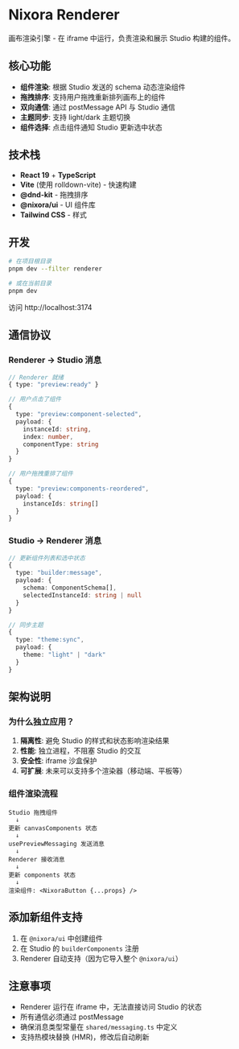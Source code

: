 # Nixora Renderer

画布渲染引擎 - 在 iframe 中运行，负责渲染和展示 Studio 构建的组件。

## 核心功能

- **组件渲染**: 根据 Studio 发送的 schema 动态渲染组件
- **拖拽排序**: 支持用户拖拽重新排列画布上的组件
- **双向通信**: 通过 postMessage API 与 Studio 通信
- **主题同步**: 支持 light/dark 主题切换
- **组件选择**: 点击组件通知 Studio 更新选中状态

## 技术栈

- **React 19** + **TypeScript**
- **Vite** (使用 rolldown-vite) - 快速构建
- **@dnd-kit** - 拖拽排序
- **@nixora/ui** - UI 组件库
- **Tailwind CSS** - 样式

## 开发

```bash
# 在项目根目录
pnpm dev --filter renderer

# 或在当前目录
pnpm dev
```

访问 http://localhost:3174

## 通信协议

### Renderer → Studio 消息

```typescript
// Renderer 就绪
{ type: "preview:ready" }

// 用户点击了组件
{
  type: "preview:component-selected",
  payload: {
    instanceId: string,
    index: number,
    componentType: string
  }
}

// 用户拖拽重排了组件
{
  type: "preview:components-reordered",
  payload: {
    instanceIds: string[]
  }
}
```

### Studio → Renderer 消息

```typescript
// 更新组件列表和选中状态
{
  type: "builder:message",
  payload: {
    schema: ComponentSchema[],
    selectedInstanceId: string | null
  }
}

// 同步主题
{
  type: "theme:sync",
  payload: {
    theme: "light" | "dark"
  }
}
```

## 架构说明

### 为什么独立应用？

1. **隔离性**: 避免 Studio 的样式和状态影响渲染结果
2. **性能**: 独立进程，不阻塞 Studio 的交互
3. **安全性**: iframe 沙盒保护
4. **可扩展**: 未来可以支持多个渲染器（移动端、平板等）

### 组件渲染流程

```
Studio 拖拽组件
  ↓
更新 canvasComponents 状态
  ↓
usePreviewMessaging 发送消息
  ↓
Renderer 接收消息
  ↓
更新 components 状态
  ↓
渲染组件: <NixoraButton {...props} />
```

## 添加新组件支持

1. 在 `@nixora/ui` 中创建组件
2. 在 Studio 的 `builderComponents` 注册
3. Renderer 自动支持（因为它导入整个 `@nixora/ui`）

## 注意事项

- Renderer 运行在 iframe 中，无法直接访问 Studio 的状态
- 所有通信必须通过 postMessage
- 确保消息类型常量在 `shared/messaging.ts` 中定义
- 支持热模块替换 (HMR)，修改后自动刷新
